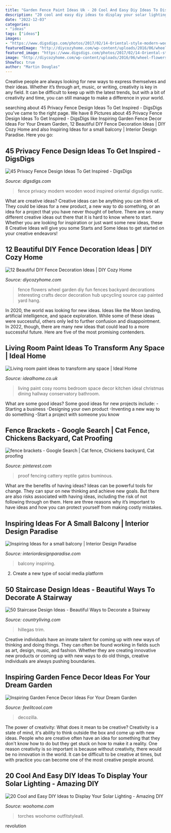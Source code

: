 ```yaml
---
title: "Garden Fence Paint Ideas Uk - 20 Cool And Easy Diy Ideas To Display Your Solar Lighting"
description: "20 cool and easy diy ideas to display your solar lighting"
date: "2022-12-03"
categories:
- "ideas"
tags: ["ideas"]
images:
- "https://www.digsdigs.com/photos/2017/02/14-Oriental-style-modern-wooden-fence.jpg"
featuredImage: "http://diycozyhome.com/wp-content/uploads/2016/06/wheel-flowers.jpg"
featured_image: "https://www.digsdigs.com/photos/2017/02/14-Oriental-style-modern-wooden-fence.jpg"
image: "http://diycozyhome.com/wp-content/uploads/2016/06/wheel-flowers.jpg"
ShowToc: true
author: "Martin Douglas"
---
```



Creative people are always looking for new ways to express themselves and their ideas. Whether it’s through art, music, or writing, creativity is key in any field. It can be difficult to keep up with the latest trends, but with a bit of creativity and time, you can still manage to make a difference in your world.

	

		
searching about 45 Privacy Fence Design Ideas To Get Inspired - DigsDigs you've came to the right page. We have 8 Pictures about 45 Privacy Fence Design Ideas To Get Inspired - DigsDigs like Inspiring Garden Fence Decor Ideas For Your Dream Garden, 12 Beautiful DIY Fence Decoration Ideas | DIY Cozy Home and also Inspiring Ideas for a small balcony | Interior Design Paradise. Here you go:
		
    
## 45 Privacy Fence Design Ideas To Get Inspired - DigsDigs

<img loading=lazy src="https://www.digsdigs.com/photos/2017/02/14-Oriental-style-modern-wooden-fence.jpg" onerror="this.onerror=null;this.src='https://tse1.mm.bing.net/th?id=OIP.xJIaXI7EyvBk4Pa_wLkkggHaJ7&amp;pid=15.1';" alt="45 Privacy Fence Design Ideas To Get Inspired - DigsDigs">

_Source: digsdigs.com_

>fence privacy modern wooden wood inspired oriental digsdigs rustic. 

	

What are creative ideas?
Creative ideas can be anything you can think of. They could be ideas for a new product, a new way to do something, or an idea for a project that you have never thought of before. There are so many different creative ideas out there that it is hard to know where to start. Whether you are looking for inspiration or just want some new ideas, these 8 Creative Ideas will give you some Starts and Some Ideas to get started on your creative endeavors!

    
## 12 Beautiful DIY Fence Decoration Ideas | DIY Cozy Home

<img loading=lazy src="http://diycozyhome.com/wp-content/uploads/2016/06/wheel-flowers.jpg" onerror="this.onerror=null;this.src='https://tse2.mm.bing.net/th?id=OIP.HaZ6g6-5nJ6DOTIN4axxuQHaJ3&amp;pid=15.1';" alt="12 Beautiful DIY Fence Decoration Ideas | DIY Cozy Home">

_Source: diycozyhome.com_

>fence flowers wheel garden diy fun fences backyard decorations interesting crafts decor decoration hub upcycling source cap painted yard hang. 

	

In 2020, the world was looking for new ideas. Ideas like the Moon landing, artificial intelligence, and space exploration. While some of these ideas were successful, others only led to further confusion and disappointment. In 2022, though, there are many new ideas that could lead to a more successful future. Here are five of the most promising contenders.

    
## Living Room Paint Ideas To Transform Any Space | Ideal Home

<img loading=lazy src="http://ksassets.timeincuk.net/wp/uploads/sites/56/2017/10/cosy-living-room.jpg" onerror="this.onerror=null;this.src='https://tse1.mm.bing.net/th?id=OIP.Dlm2iY3NOklSqGxs39nlGwHaEc&amp;pid=15.1';" alt="Living room paint ideas to transform any space | Ideal Home">

_Source: idealhome.co.uk_

>living paint cosy rooms bedroom space decor kitchen ideal christmas dining hallway conservatory bathroom. 

	

What are some good ideas?
Some good ideas for new projects include: 
-Starting a business 
-Designing your own product 
-Inventing a new way to do something 
-Start a project with someone you know

    
## Fence Brackets - Google Search | Cat Fence, Chickens Backyard, Cat Proofing

<img loading=lazy src="https://i.pinimg.com/736x/dd/96/0a/dd960ac9b5afd46d1608bcbd1a44bba7.jpg" onerror="this.onerror=null;this.src='https://tse2.mm.bing.net/th?id=OIP.asNbgE7QKi3JXyzlb_qHiQHaLl&amp;pid=15.1';" alt="fence brackets - Google Search | Cat fence, Chickens backyard, Cat proofing">

_Source: pinterest.com_

>proof fencing cattery reptile gatos buminous. 

	

What are the benefits of having ideas?
Ideas can be powerful tools for change. They can spur on new thinking and achieve new goals. But there are also risks associated with having ideas, including the risk of not following through on them. Here are three reasons why it’s important to have ideas and how you can protect yourself from making costly mistakes.

    
## Inspiring Ideas For A Small Balcony | Interior Design Paradise

<img loading=lazy src="https://interiordesignparadise.com/wp-content/uploads/2016/09/hanging-balcony-garden-ideas-mixed-with-unfinished-wall-and-wooden-floor-also-soft-bean-chairs-and-cute-yellow-wooden-table-805x1084-1-760x1024.jpg" onerror="this.onerror=null;this.src='https://tse2.mm.bing.net/th?id=OIP.AWLbmetU2VKuWzPMz5Cz8gHaJ-&amp;pid=15.1';" alt="Inspiring Ideas for a small balcony | Interior Design Paradise">

_Source: interiordesignparadise.com_

>balcony inspiring. 

	

2. Create a new type of social media platform

    
## 50 Staircase Design Ideas - Beautiful Ways To Decorate A Stairway

<img loading=lazy src="https://hips.hearstapps.com/hmg-prod.s3.amazonaws.com/images/staircase-decorating-ideas-1559676467.jpg?crop=0.726xw:1.00xh;0.104xw,0&amp;resize=640:*" onerror="this.onerror=null;this.src='https://tse4.mm.bing.net/th?id=OIP.3XKlGtZw2Hvfo0rKr-ucogHaHX&amp;pid=15.1';" alt="50 Staircase Design Ideas - Beautiful Ways to Decorate a Stairway">

_Source: countryliving.com_

>hillegas trim. 

	

Creative individuals have an innate talent for coming up with new ways of thinking and doing things. They can often be found working in fields such as art, design, music, and fashion. Whether they are creating innovative new products or coming up with new ways to do old things, creative individuals are always pushing boundaries.

    
## Inspiring Garden Fence Decor Ideas For Your Dream Garden

<img loading=lazy src="https://feelitcool.com/wp-content/uploads/2015/12/metal-flowers-fence-decor.jpg" onerror="this.onerror=null;this.src='https://tse3.mm.bing.net/th?id=OIP.nJPaN694bNHJ-PMKnA0FFwHaLH&amp;pid=15.1';" alt="Inspiring Garden Fence Decor Ideas For Your Dream Garden">

_Source: feelitcool.com_

>decozilla. 

	

The power of creativity: What does it mean to be creative?
Creativity is a state of mind, it's ability to think outside the box and come up with new ideas. People who are creative often have an idea for something that they don't know how to do but they get stuck on how to make it a reality. One reason creativity is so important is because without creativity, there would be no innovation in the world. It can be difficult to be creative at times, but with practice you can become one of the most creative people around.

    
## 20 Cool And Easy DIY Ideas To Display Your Solar Lighting - Amazing DIY

<img loading=lazy src="https://www.woohome.com/wp-content/uploads/2017/11/diy-outdoor-solar-lights-idea-13.jpg" onerror="this.onerror=null;this.src='https://tse2.mm.bing.net/th?id=OIP.Gx1cCPQf2wtTWGI1BU2NNAHaN0&amp;pid=15.1';" alt="20 Cool and Easy DIY Ideas to Display Your Solar Lighting - Amazing DIY">

_Source: woohome.com_

>torches woohome outfitstyleall. 

	

revolution


